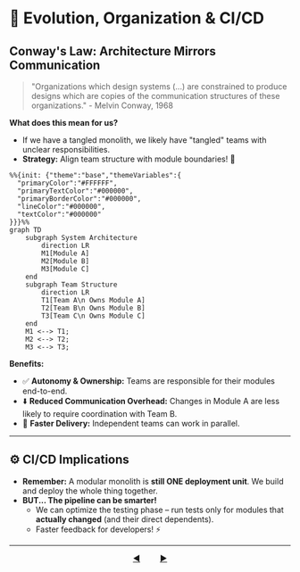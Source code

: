 # 🌱 Evolution, Organization & CI/CD

## Conway's Law: Architecture Mirrors Communication 

> "Organizations which design systems (...) are constrained to produce designs which are copies of the communication structures of these organizations." - Melvin Conway, 1968

**What does this mean for us?**

* If we have a tangled monolith, we likely have "tangled" teams with unclear responsibilities.
* **Strategy:** Align team structure with module boundaries! 🧩

```mermaid
%%{init: {"theme":"base","themeVariables":{
  "primaryColor":"#FFFFFF",
  "primaryTextColor":"#000000",
  "primaryBorderColor":"#000000",
  "lineColor":"#000000",
  "textColor":"#000000"
}}}%%
graph TD
    subgraph System Architecture
        direction LR
        M1[Module A]
        M2[Module B]
        M3[Module C]
    end
    subgraph Team Structure
        direction LR
        T1[Team A\n Owns Module A]
        T2[Team B\n Owns Module B]
        T3[Team C\n Owns Module C]
    end
    M1 <--> T1;
    M2 <--> T2;
    M3 <--> T3;
```

**Benefits:**

* ✅ **Autonomy & Ownership:** Teams are responsible for their modules end-to-end.
* ⬇️ **Reduced Communication Overhead:** Changes in Module A are less likely to require coordination with Team B.
* 🚀 **Faster Delivery:** Independent teams can work in parallel.

-----

## ⚙️ CI/CD Implications

* **Remember:** A modular monolith is **still ONE deployment unit**. We build and deploy the whole thing together.
* **BUT... The pipeline can be smarter!**
    * We can optimize the testing phase – run tests only for modules that **actually changed** (and their direct dependents).
    * Faster feedback for developers! ⚡

---

<div align="center">
    <a href="14-case-study-heet.md">◀️</a>
     &nbsp;&nbsp;&nbsp;&nbsp;&nbsp;&nbsp;&nbsp;
    <a href="16-wrap-up.md">▶️</a>
</div>